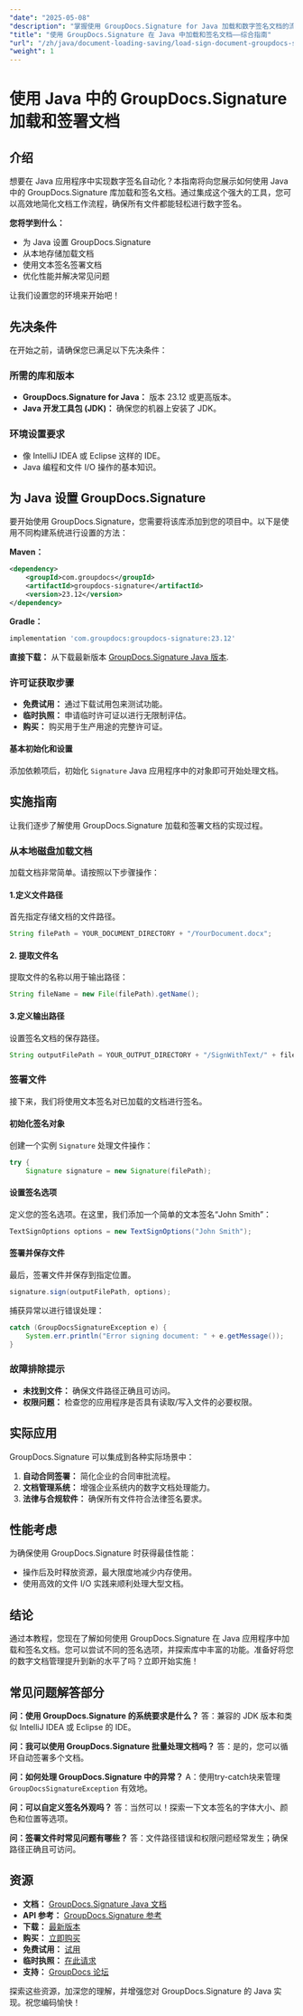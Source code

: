 ```yaml
---
"date": "2025-05-08"
"description": "掌握使用 GroupDocs.Signature for Java 加载和数字签名文档的流程。本详细教程将帮助您简化文档工作流程。"
"title": "使用 GroupDocs.Signature 在 Java 中加载和签名文档——综合指南"
"url": "/zh/java/document-loading-saving/load-sign-document-groupdocs-signature-java/"
"weight": 1
---
```


# 使用 Java 中的 GroupDocs.Signature 加载和签署文档

## 介绍

想要在 Java 应用程序中实现数字签名自动化？本指南将向您展示如何使用 Java 中的 GroupDocs.Signature 库加载和签名文档。通过集成这个强大的工具，您可以高效地简化文档工作流程，确保所有文件都能轻松进行数字签名。

**您将学到什么：**
- 为 Java 设置 GroupDocs.Signature
- 从本地存储加载文档
- 使用文本签名签署文档
- 优化性能并解决常见问题

让我们设置您的环境来开始吧！

## 先决条件
在开始之前，请确保您已满足以下先决条件：

### 所需的库和版本
- **GroupDocs.Signature for Java：** 版本 23.12 或更高版本。
- **Java 开发工具包 (JDK)：** 确保您的机器上安装了 JDK。

### 环境设置要求
- 像 IntelliJ IDEA 或 Eclipse 这样的 IDE。
- Java 编程和文件 I/O 操作的基本知识。

## 为 Java 设置 GroupDocs.Signature
要开始使用 GroupDocs.Signature，您需要将该库添加到您的项目中。以下是使用不同构建系统进行设置的方法：

**Maven：**
```xml
<dependency>
    <groupId>com.groupdocs</groupId>
    <artifactId>groupdocs-signature</artifactId>
    <version>23.12</version>
</dependency>
```

**Gradle：**
```gradle
implementation 'com.groupdocs:groupdocs-signature:23.12'
```

**直接下载：**
从下载最新版本 [GroupDocs.Signature Java 版本](https://releases。groupdocs.com/signature/java/).

### 许可证获取步骤
- **免费试用：** 通过下载试用包来测试功能。
- **临时执照：** 申请临时许可证以进行无限制评估。
- **购买：** 购买用于生产用途的完整许可证。

#### 基本初始化和设置
添加依赖项后，初始化 `Signature` Java 应用程序中的对象即可开始处理文档。

## 实施指南
让我们逐步了解使用 GroupDocs.Signature 加载和签署文档的实现过程。

### 从本地磁盘加载文档
加载文档非常简单。请按照以下步骤操作：

#### 1.定义文件路径
首先指定存储文档的文件路径。
```java
String filePath = YOUR_DOCUMENT_DIRECTORY + "/YourDocument.docx";
```

#### 2. 提取文件名
提取文件的名称以用于输出路径：
```java
String fileName = new File(filePath).getName();
```

#### 3.定义输出路径
设置签名文档的保存路径。
```java
String outputFilePath = YOUR_OUTPUT_DIRECTORY + "/SignWithText/" + fileName;
```

### 签署文件
接下来，我们将使用文本签名对已加载的文档进行签名。

#### 初始化签名对象
创建一个实例 `Signature` 处理文件操作：
```java
try {
    Signature signature = new Signature(filePath);
```

#### 设置签名选项
定义您的签名选项。在这里，我们添加一个简单的文本签名“John Smith”：
```java
TextSignOptions options = new TextSignOptions("John Smith");
```

#### 签署并保存文件
最后，签署文件并保存到指定位置。
```java
signature.sign(outputFilePath, options);
```
捕获异常以进行错误处理：
```java
catch (GroupDocsSignatureException e) {
    System.err.println("Error signing document: " + e.getMessage());
}
```

### 故障排除提示
- **未找到文件：** 确保文件路径正确且可访问。
- **权限问题：** 检查您的应用程序是否具有读取/写入文件的必要权限。

## 实际应用
GroupDocs.Signature 可以集成到各种实际场景中：
1. **自动合同签署：** 简化企业的合同审批流程。
2. **文档管理系统：** 增强企业系统内的数字文档处理能力。
3. **法律与合规软件：** 确保所有文件符合法律签名要求。

## 性能考虑
为确保使用 GroupDocs.Signature 时获得最佳性能：
- 操作后及时释放资源，最大限度地减少内存使用。
- 使用高效的文件 I/O 实践来顺利处理大型文档。

## 结论
通过本教程，您现在了解如何使用 GroupDocs.Signature 在 Java 应用程序中加载和签名文档。您可以尝试不同的签名选项，并探索库中丰富的功能。准备好将您的数字文档管理提升到新的水平了吗？立即开始实施！

## 常见问题解答部分
**问：使用 GroupDocs.Signature 的系统要求是什么？**
答：兼容的 JDK 版本和类似 IntelliJ IDEA 或 Eclipse 的 IDE。

**问：我可以使用 GroupDocs.Signature 批量处理文档吗？**
答：是的，您可以循环自动签署多个文档。

**问：如何处理 GroupDocs.Signature 中的异常？**
A：使用try-catch块来管理 `GroupDocsSignatureException` 有效地。

**问：可以自定义签名外观吗？**
答：当然可以！探索一下文本签名的字体大小、颜色和位置等选项。

**问：签署文件时常见问题有哪些？**
答：文件路径错误和权限问题经常发生；确保路径正确且可访问。

## 资源
- **文档：** [GroupDocs.Signature Java 文档](https://docs.groupdocs.com/signature/java/)
- **API 参考：** [GroupDocs.Signature 参考](https://reference.groupdocs.com/signature/java/)
- **下载：** [最新版本](https://releases.groupdocs.com/signature/java/)
- **购买：** [立即购买](https://purchase.groupdocs.com/buy)
- **免费试用：** [试用](https://releases.groupdocs.com/signature/java/)
- **临时执照：** [在此请求](https://purchase.groupdocs.com/temporary-license/)
- **支持：** [GroupDocs 论坛](https://forum.groupdocs.com/c/signature/)

探索这些资源，加深您的理解，并增强您对 GroupDocs.Signature 的 Java 实现。祝您编码愉快！